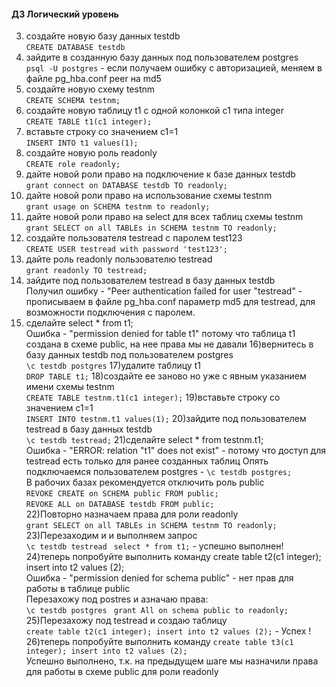 #### ДЗ Логический уровень

3) создайте новую базу данных testdb   
```CREATE DATABASE testdb```
4) зайдите в созданную базу данных под пользователем postgres  
```psql -U postgres``` -  если получаем ошибку с авторизацией, меняем  в файле pg_hba.conf peer на md5  
5) создайте новую схему testnm  
```CREATE SCHEMA testnm;```
6) создайте новую таблицу t1 с одной колонкой c1 типа integer  
```CREATE TABLE t1(c1 integer);```
7) вставьте строку со значением c1=1  
```INSERT INTO t1 values(1);```
8) создайте новую роль readonly  
```CREATE role readonly;```
9) дайте новой роли право на подключение к базе данных testdb  
```grant connect on DATABASE testdb TO readonly;```
10) дайте новой роли право на использование схемы testnm  
```grant usage on SCHEMA testnm to readonly;```
11) дайте новой роли право на select для всех таблиц схемы testnm  
```grant SELECT on all TABLEs in SCHEMA testnm TO readonly;```
12) создайте пользователя testread с паролем test123  
```CREATE USER testread with password 'test123';```
13) дайте роль readonly пользователю testread  
```grant readonly TO testread;```
14) зайдите под пользователем testread в базу данных testdb  
Получил ошибку - "Peer authentication failed for user "testread" - прописываем  в файле pg_hba.conf параметр md5 для testread, для возможности подключения с паролем.
15) сделайте select * from t1;    
Ошибка - "permission denied for table t1" потому что таблица t1 создана в схеме public, на нее права мы не давали
16)вернитесь в базу данных testdb под пользователем postgres    
```\c testdb postgres```
17)удалите таблицу t1  
```DROP TABLE t1;```
18)создайте ее заново но уже с явным указанием имени схемы testnm  
```CREATE TABLE testnm.t1(c1 integer);```
19)вставьте строку со значением c1=1  
```INSERT INTO testnm.t1 values(1);```
20)зайдите под пользователем testread в базу данных testdb  
```\c testdb testread;```
21)сделайте select * from testnm.t1;  
Ошибка - "ERROR:  relation "t1" does not exist" - потому что доступ для testread есть только для ранее созданных таблиц
Опять подключаемся пользователем postgres - ```\c testdb postgres;```  
В рабочих базах  рекомендуется отключить роль public  
```REVOKE CREATE on SCHEMA public FROM public;```  
```REVOKE ALL on DATABASE testdb FROM public;```  
22)Повторно назначаем права для роли readonly  
```grant SELECT on all TABLEs in SCHEMA testnm TO readonly;```
23)Перезаходим и  и выполняем запрос  
```\c testdb testread ```
```select * from t1;```  - успешно выполнен!
24)теперь попробуйте выполнить команду create table t2(c1 integer); insert into t2 values (2);  
Ошибка - "permission denied for schema public" - нет прав для работы в таблице public  
Перезахожу под postres и азначаю права:  
```\c testdb postgres ```
```grant All on schema public to readonly;```
25)Перезахожу под testread и создаю таблицу    
```create table t2(c1 integer); insert into t2 values (2);``` - Успех !
26)теперь попробуйте выполнить команду ```create table t3(c1 integer); insert into t2 values (2);```  
Успешно выполнено, т.к. на предыдущем шаге мы назначили права для работы в схеме public для роли readonly
